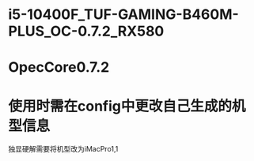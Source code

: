 # i5-10400F_TUF-GAMING-B460M-PLUS_OC-0.7.2_RX580
# OpecCore0.7.2
# 使用时需在config中更改自己生成的机型信息
独显硬解需要将机型改为iMacPro1,1